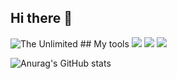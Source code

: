 ## Hi there 👋


<img src = "https://github.com/JuliaPodmarkova/JuliaPodmarkova/blob/main/8cf70b958d5c11efac4696fbc5f708e6.gif" alt = "The Unlimited">
## My tools
<img src = "https://img.shields.io/badge/C%23-Unity-blue?logo=unity&labelColor=blue&color=%23FFFFFF">
<img src = "https://img.shields.io/badge/Py-Python-blue?logo=python&labelColor=red&color=%233776AB">
<img src = "https://img.shields.io/badge/1C-1C%20language-green?style=for-the-badge&logo=1%20C&labelColor=yellow&color=%23FFFF00">

![Anurag's GitHub stats](https://github-readme-stats.vercel.app/api?username=JuliaPodmarkova&show_icons=true&theme=radical)
